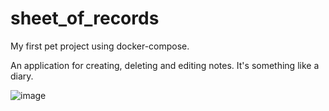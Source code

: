 # sheet_of_records

My first pet project using docker-compose.

An application for creating, deleting and editing notes. It's something like a diary.

![image](https://github.com/user-attachments/assets/ffe340e4-2957-47bd-a1d5-e841800aaa04)


